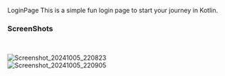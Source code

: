 L o g i n P a g e 
This is a simple fun login page to start your journey in Kotlin. 
### ScreenShots

<br>

![Screenshot_20241005_220823](https://github.com/user-attachments/assets/8f132a5c-95b8-477a-94d2-eb043d9d75da)
<br>
![Screenshot_20241005_220905](https://github.com/user-attachments/assets/ec511672-e38c-45ea-b0ef-705b0413ca44)
